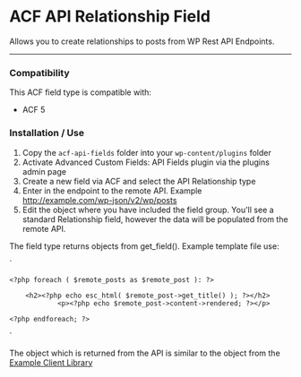 # ACF API Relationship Field

Allows you to create relationships to posts from WP Rest API Endpoints. 

-----------------------


### Compatibility

This ACF field type is compatible with:
* ACF 5


### Installation / Use

1. Copy the `acf-api-fields` folder into your `wp-content/plugins` folder
2. Activate Advanced Custom Fields: API Fields plugin via the plugins admin page
3. Create a new field via ACF and select the API Relationship type
4. Enter in the endpoint to the remote API.   Example   http://example.com/wp-json/v2/wp/posts
5. Edit the object where you have included the field group.  You'll see a standard Relationship field, however the data will be populated from the remote API. 


The field type returns objects from get_field().   Example template file use:


`
<?php $remote_posts = get_field( 'remote_post_object' ); ?>
<?php if ( !empty( $remote_posts ) ): ?>

	<?php foreach ( $remote_posts as $remote_post ): ?>

		<h2><?php echo esc_html( $remote_post->get_title() ); ?></h2>
                <p><?php echo $remote_post->content->rendered; ?></p>

	<?php endforeach; ?>

<?php endif; ?>

`

The object which is returned from the API is similar to the object from the [Example Client Library](https://github.com/WP-API/client-php/blob/master/library/WPAPI/Post.php)